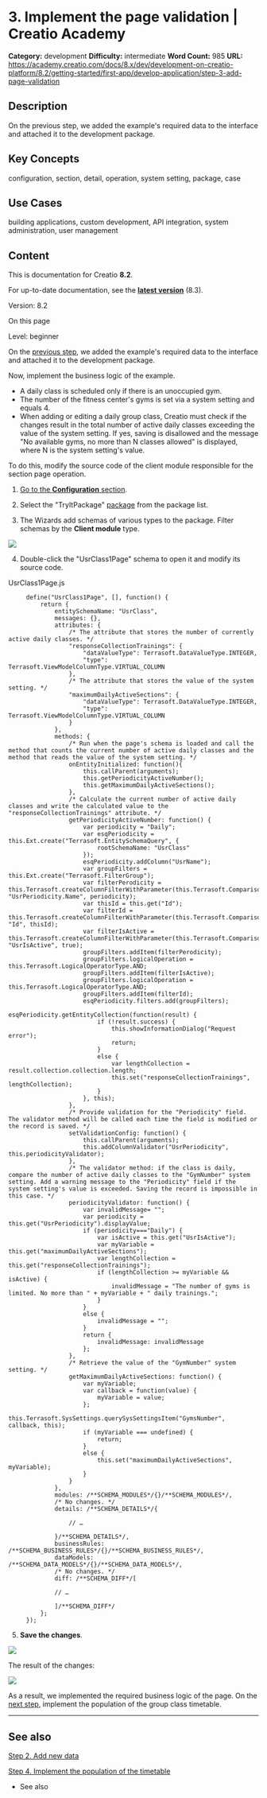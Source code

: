 # 3. Implement the page validation | Creatio Academy

**Category:** development **Difficulty:** intermediate **Word Count:** 985
**URL:**
https://academy.creatio.com/docs/8.x/dev/development-on-creatio-platform/8.2/getting-started/first-app/develop-application/step-3-add-page-validation

## Description

On the previous step, we added the example's required data to the interface and
attached it to the development package.

## Key Concepts

configuration, section, detail, operation, system setting, package, case

## Use Cases

building applications, custom development, API integration, system
administration, user management

## Content

This is documentation for Creatio **8.2**.

For up-to-date documentation, see the
**[latest version](/docs/8.x/dev/development-on-creatio-platform/getting-started/first-app/develop-application/step-3-add-page-validation)**
(8.3).

Version: 8.2

On this page

Level: beginner

On the [previous step](https://academy.creatio.com/documents?ver=8.2&id=15013),
we added the example's required data to the interface and attached it to the
development package.

Now, implement the business logic of the example.

- A daily class is scheduled only if there is an unoccupied gym.
- The number of the fitness center's gyms is set via a system setting and
  equals 4.
- When adding or editing a daily group class, Creatio must check if the changes
  result in the total number of active daily classes exceeding the value of the
  system setting. If yes, saving is disallowed and the message "No available
  gyms, no more than N classes allowed" is displayed, where N is the system
  setting's value.

To do this, modify the source code of the client module responsible for the
section page operation.

1. [Go to the **Configuration** section](https://academy.creatio.com/documents?ver=8.2&id=15101&anchor=title-2093-2).

2. Select the "TryItPackage"
   [package](https://academy.creatio.com/documents?ver=8.2&id=15121) from the
   package list.

3. The Wizards add schemas of various types to the package. Filter schemas by
   the **Client module** type.

![](https://academy.creatio.com/sites/default/files/documentation/sdk/ru/BPMonlineWebSDK/Screenshots/TryIt/scr_Client_Module.png)

4. Double-click the "UsrClass1Page" schema to open it and modify its source
   code.

UsrClass1Page.js

         define("UsrClass1Page", [], function() {
             return {
                 entitySchemaName: "UsrClass",
                 messages: {},
                 attributes: {
                     /* The attribute that stores the number of currently active daily classes. */
                     "responseCollectionTrainings": {
                         "dataValueType": Terrasoft.DataValueType.INTEGER,
                         "type": Terrasoft.ViewModelColumnType.VIRTUAL_COLUMN
                     },
                     /* The attribute that stores the value of the system setting. */
                     "maximumDailyActiveSections": {
                         "dataValueType": Terrasoft.DataValueType.INTEGER,
                         "type": Terrasoft.ViewModelColumnType.VIRTUAL_COLUMN
                     }
                 },
                 methods: {
                     /* Run when the page's schema is loaded and call the method that counts the current number of active daily classes and the method that reads the value of the system setting. */
                     onEntityInitialized: function(){
                         this.callParent(arguments);
                         this.getPeriodicityActiveNumber();
                         this.getMaximumDailyActiveSections();
                     },
                     /* Calculate the current number of active daily classes and write the calculated value to the "responseCollectionTrainings" attribute. */
                     getPeriodicityActiveNumber: function() {
                         var periodicity = "Daily";
                         var esqPeriodicity = this.Ext.create("Terrasoft.EntitySchemaQuery", {
                             rootSchemaName: "UsrClass"
                         });
                         esqPeriodicity.addColumn("UsrName");
                         var groupFilters = this.Ext.create("Terrasoft.FilterGroup");
                         var filterPerodicity = this.Terrasoft.createColumnFilterWithParameter(this.Terrasoft.ComparisonType.EQUAL, "UsrPeriodicity.Name", periodicity);
                         var thisId = this.get("Id");
                         var filterId = this.Terrasoft.createColumnFilterWithParameter(this.Terrasoft.ComparisonType.NOT_EQUAL, "Id", thisId);
                         var filterIsActive = this.Terrasoft.createColumnFilterWithParameter(this.Terrasoft.ComparisonType.EQUAL, "UsrIsActive", true);
                         groupFilters.addItem(filterPerodicity);
                         groupFilters.logicalOperation = this.Terrasoft.LogicalOperatorType.AND;
                         groupFilters.addItem(filterIsActive);
                         groupFilters.logicalOperation = this.Terrasoft.LogicalOperatorType.AND;
                         groupFilters.addItem(filterId);
                         esqPeriodicity.filters.add(groupFilters);
                         esqPeriodicity.getEntityCollection(function(result) {
                             if (!result.success) {
                                 this.showInformationDialog("Request error");
                                 return;
                             }
                             else {
                                 var lengthCollection = result.collection.collection.length;
                                 this.set("responseCollectionTrainings", lengthCollection);
                             }
                         }, this);
                     },
                     /* Provide validation for the "Periodicity" field. The validator method will be called each time the field is modified or the record is saved. */
                     setValidationConfig: function() {
                         this.callParent(arguments);
                         this.addColumnValidator("UsrPeriodicity", this.periodicityValidator);
                     },
                     /* The validator method: if the class is daily, compare the number of active daily classes to the "GymNumber" system setting. Add a warning message to the "Periodicity" field if the system setting's value is exceeded. Saving the record is impossible in this case. */
                     periodicityValidator: function() {
                         var invalidMessage= "";
                         var periodicity = this.get("UsrPeriodicity").displayValue;
                         if (periodicity==="Daily") {
                             var isActive = this.get("UsrIsActive");
                             var myVariable = this.get("maximumDailyActiveSections");
                             var lengthCollection = this.get("responseCollectionTrainings");
                             if (lengthCollection >= myVariable && isActive) {
                                 invalidMessage = "The number of gyms is limited. No more than " + myVariable + " daily trainings.";
                             }
                         }
                         else {
                             invalidMessage = "";
                         }
                         return {
                             invalidMessage: invalidMessage
                         };
                     },
                     /* Retrieve the value of the "GymNumber" system setting. */
                     getMaximumDailyActiveSections: function() {
                         var myVariable;
                         var callback = function(value) {
                             myVariable = value;
                         };
                         this.Terrasoft.SysSettings.querySysSettingsItem("GymsNumber", callback, this);
                         if (myVariable === undefined) {
                             return;
                         }
                         else {
                             this.set("maximumDailyActiveSections", myVariable);
                         }
                     }
                 },
                 modules: /**SCHEMA_MODULES*/{}/**SCHEMA_MODULES*/,
                 /* No changes. */
                 details: /**SCHEMA_DETAILS*/{

                     // …

                 }/**SCHEMA_DETAILS*/,
                 businessRules: /**SCHEMA_BUSINESS_RULES*/{}/**SCHEMA_BUSINESS_RULES*/,
                 dataModels: /**SCHEMA_DATA_MODELS*/{}/**SCHEMA_DATA_MODELS*/,
                 /* No changes. */
                 diff: /**SCHEMA_DIFF*/[

                 // …

                 ]/**SCHEMA_DIFF*/
             };
         });



5. **Save the changes**.

![](https://academy.creatio.com/sites/default/files/documentation/sdk/ru/BPMonlineWebSDK/Screenshots/TryIt/scr_SourceCode_ClientModule.png)

The result of the changes:

![](https://academy.creatio.com/sites/default/files/documentation/sdk/ru/BPMonlineWebSDK/Screenshots/TryIt/scr_Result_Validation.png)

As a result, we implemented the required business logic of the page. On the
[next step](https://academy.creatio.com/documents?ver=8.2&id=15015), implement
the population of the group class timetable.

---

## See also​

[Step 2. Add new data](https://academy.creatio.com/documents?ver=8.2&id=15013)

[Step 4. Implement the population of the timetable](https://academy.creatio.com/documents?ver=8.2&id=15015)

- See also
